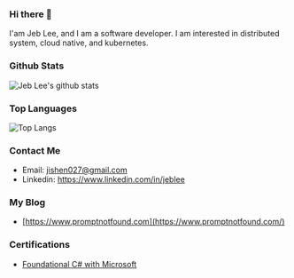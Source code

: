 ### Hi there 👋

I'am Jeb Lee, and I am a software developer. I am interested in distributed system, cloud native, and kubernetes.

<!-- github stats: -->

### Github Stats
![Jeb Lee's github stats](https://github-readme-stats.vercel.app/api?username=jishen027&show_icons=true&theme=radical)


### Top Languages
![Top Langs](https://github-readme-stats.vercel.app/api/top-langs/?username=jishen027&layout=compact&theme=radical)

### Contact Me
- Email: jishen027@gmail.com
- Linkedin: https://www.linkedin.com/in/jeblee

### My Blog
- [https://www.promptnotfound.com](https://www.promptnotfound.com/)

### Certifications
- [Foundational C# with Microsoft](https://www.freecodecamp.org/certification/JebLee/foundational-c-sharp-with-microsoft)

<!--
**jishen027/jishen027** is a ✨ _special_ ✨ repository because its `README.md` (this file) appears on your GitHub profile.

Here are some ideas to get you started:

- 🔭 I’m currently working on ...
- 🌱 I’m currently learning ...
- 👯 I’m looking to collaborate on ...
- 🤔 I’m looking for help with ...
- 💬 Ask me about ...
- 📫 How to reach me: ...
- 😄 Pronouns: ...
- ⚡ Fun fact: ...
-->
